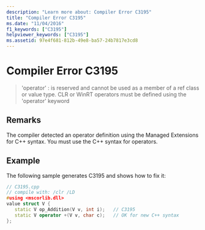 ```yaml
---
description: "Learn more about: Compiler Error C3195"
title: "Compiler Error C3195"
ms.date: "11/04/2016"
f1_keywords: ["C3195"]
helpviewer_keywords: ["C3195"]
ms.assetid: 97e4f681-812b-49e8-ba57-24b7817e3cd8
---
```

# Compiler Error C3195

> 'operator' : is reserved and cannot be used as a member of a ref class or value type. CLR or WinRT operators must be defined using the 'operator' keyword

## Remarks

The compiler detected an operator definition using the Managed Extensions for C++ syntax. You must use the C++ syntax for operators.

## Example

The following sample generates C3195 and shows how to fix it:

```cpp
// C3195.cpp
// compile with: /clr /LD
#using <mscorlib.dll>
value struct V {
   static V op_Addition(V v, int i);   // C3195
   static V operator +(V v, char c);   // OK for new C++ syntax
};
```
